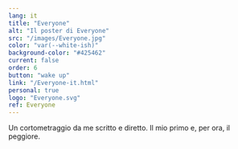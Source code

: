 ```yaml
---
lang: it
title: "Everyone"
alt: "Il poster di Everyone"
src: "/images/Everyone.jpg"
color: "var(--white-ish)"
background-color: "#425462"
current: false
order: 6
button: "wake up"
link: "/Everyone-it.html"
personal: true
logo: "Everyone.svg"
ref: Everyone
---
```

Un cortometraggio da me scritto e diretto. Il mio primo e, per ora, il peggiore.
